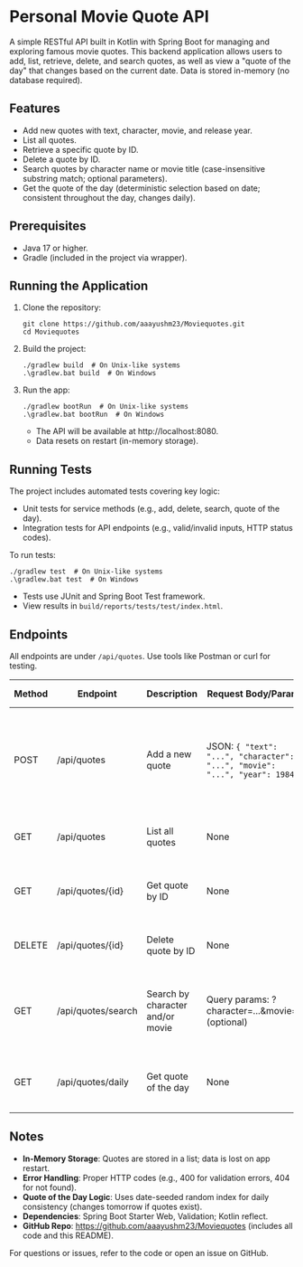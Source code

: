 # Personal Movie Quote API

A simple RESTful API built in Kotlin with Spring Boot for managing and exploring famous movie quotes. This backend application allows users to add, list, retrieve, delete, and search quotes, as well as view a "quote of the day" that changes based on the current date. Data is stored in-memory (no database required).

## Features

- Add new quotes with text, character, movie, and release year.
- List all quotes.
- Retrieve a specific quote by ID.
- Delete a quote by ID.
- Search quotes by character name or movie title (case-insensitive substring match; optional parameters).
- Get the quote of the day (deterministic selection based on date; consistent throughout the day, changes daily).

## Prerequisites

- Java 17 or higher.
- Gradle (included in the project via wrapper).

## Running the Application

1. Clone the repository:
   ```
   git clone https://github.com/aaayushm23/Moviequotes.git
   cd Moviequotes
   ```
2. Build the project:
   ```
   ./gradlew build  # On Unix-like systems
   .\gradlew.bat build  # On Windows
   ```
3. Run the app:
   ```
   ./gradlew bootRun  # On Unix-like systems
   .\gradlew.bat bootRun  # On Windows
   ```
   - The API will be available at http://localhost:8080.
   - Data resets on restart (in-memory storage).

## Running Tests

The project includes automated tests covering key logic:

- Unit tests for service methods (e.g., add, delete, search, quote of the day).
- Integration tests for API endpoints (e.g., valid/invalid inputs, HTTP status codes).

To run tests:

```
./gradlew test  # On Unix-like systems
.\gradlew.bat test  # On Windows
```

- Tests use JUnit and Spring Boot Test framework.
- View results in `build/reports/tests/test/index.html`.

## Endpoints

All endpoints are under `/api/quotes`. Use tools like Postman or curl for testing.

| Method | Endpoint           | Description                      | Request Body/Params                                                         | Response (Success)                  | Notes                                                               |
| ------ | ------------------ | -------------------------------- | --------------------------------------------------------------------------- | ----------------------------------- | ------------------------------------------------------------------- |
| POST   | /api/quotes        | Add a new quote                  | JSON: `{ "text": "...", "character": "...", "movie": "...", "year": 1984 }` | 201 Created; JSON with ID           | Validation: Non-blank fields, year ≥1900 (400 Bad Request on fail). |
| GET    | /api/quotes        | List all quotes                  | None                                                                        | 200 OK; JSON array of quotes        | Empty array if no quotes.                                           |
| GET    | /api/quotes/{id}   | Get quote by ID                  | None                                                                        | 200 OK; JSON quote / 404 Not Found  | Replace {id} with actual ID.                                        |
| DELETE | /api/quotes/{id}   | Delete quote by ID               | None                                                                        | 204 No Content / 404 Not Found      | 204 on success; 404 if not found.                                   |
| GET    | /api/quotes/search | Search by character and/or movie | Query params: ?character=...&movie=... (optional)                           | 200 OK; JSON array of matches       | Case-insensitive substring search; empty array if no matches.       |
| GET    | /api/quotes/daily  | Get quote of the day             | None                                                                        | 200 OK; JSON quote / 204 No Content | Date-based selection; 204 if no quotes.                             |

## Notes

- **In-Memory Storage**: Quotes are stored in a list; data is lost on app restart.
- **Error Handling**: Proper HTTP codes (e.g., 400 for validation errors, 404 for not found).
- **Quote of the Day Logic**: Uses date-seeded random index for daily consistency (changes tomorrow if quotes exist).
- **Dependencies**: Spring Boot Starter Web, Validation; Kotlin reflect.
- **GitHub Repo**: https://github.com/aaayushm23/Moviequotes (includes all code and this README).

For questions or issues, refer to the code or open an issue on GitHub.
